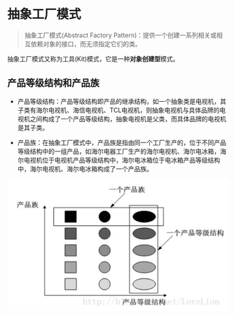 # 抽象工厂模式
> 抽象工厂模式(Abstract Factory Pattern)：提供一个创建一系列相关或相互依赖对象的接口，而无须指定它们的类。

抽象工厂模式又称为工具(Kit)模式，它是一种**对象创建型**模式。

## 产品等级结构和产品族
* 产品等级结构：产品等级结构即产品的继承结构，如一个抽象类是电视机，其子类有海尔电视机、海信电视机、TCL电视机，则抽象电视机与具体品牌的电视机之间构成了一个产品等级结构，抽象电视机是父类，而具体品牌的电视机是其子类。

*  产品族：在抽象工厂模式中，产品族是指由同一个工厂生产的，位于不同产品等级结构中的一组产品，如海尔电器工厂生产的海尔电视机、海尔电冰箱，海尔电视机位于电视机产品等级结构中，海尔电冰箱位于电冰箱产品等级结构中，海尔电视机、海尔电冰箱构成了一个产品族。

![产品族与产品等级结构示意图](../../图片/产品族与产品等级结构示意图.jpg)